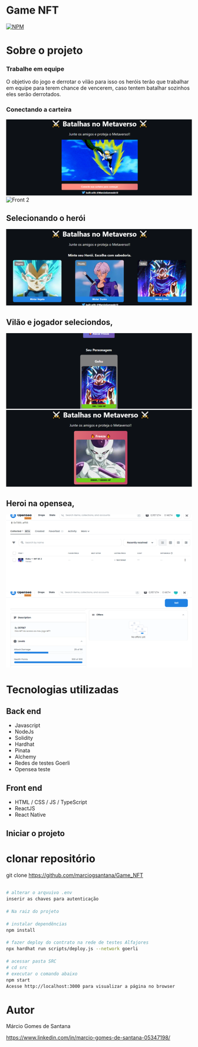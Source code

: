 # Game NFT
[![NPM](https://img.shields.io/npm/l/react)](https://github.com/marciogsantana/Game_NFT/blob/main/LICENCE) 

# Sobre o projeto

### Trabalhe em equipe
O objetivo do jogo e derrotar o vilão 
para isso os heróis terão que trabalhar em equipe
para terem chance de vencerem, caso tentem batalhar
sozinhos eles serão derrotados.

### Conectando a carteira
![Front1](https://github.com/marciogsantana/imagens/blob/main/Conectando_carteira_github.png) ![Front 2](https://www.picgifs.com/movies-and-series/series/dragon-ball-z/picgifs-dragon-ball-z-0089173.gif)


## Selecionando o herói
![Blockscout](https://github.com/marciogsantana/imagens/blob/main/selecionando_heroi_git.png)  

## Vilão e jogador seleciondos,
![Front1](https://github.com/marciogsantana/imagens/blob/main/heroi_selecionado_git.png) ![Front 2](https://github.com/marciogsantana/imagens/blob/main/vilao_git.png)

## Heroi na opensea,
![Front1](https://github.com/marciogsantana/imagens/blob/main/opensea_git.png) ![Front 2](https://github.com/marciogsantana/imagens/blob/main/opensea_level_git.png)


# Tecnologias utilizadas
## Back end
- Javascript
- NodeJs
- Solidity
- Hardhat
- Pinata
- Alchemy
- Redes de testes Goerli
- Opensea teste
## Front end
- HTML / CSS / JS / TypeScript
- ReactJS
- React Native
## Iniciar o projeto

# clonar repositório
git clone https://github.com/marciogsantana/Game_NFT

```bash

# alterar o arqvuivo .env
inserir as chaves para autenticação

# Na raiz do projeto

# instalar dependências
npm install

# fazer deploy do contrato na rede de testes Alfajores
npx hardhat run scripts/deploy.js --network goerli

# acessar pasta SRC
# cd src
# executar o comando abaixo
npm start
Acesse http://localhost:3000 para visualizar a página no browser
```

# Autor

Márcio Gomes de Santana

https://www.linkedin.com/in/marcio-gomes-de-santana-05347198/
